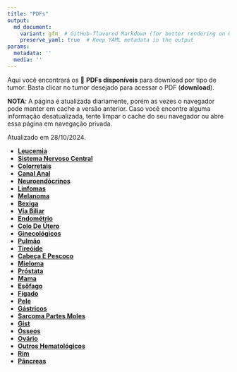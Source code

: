 ```yaml
---
title: "PDFs"
output: 
  md_document:
    variant: gfm  # GitHub-flavored Markdown (for better rendering on GitHub)
    preserve_yaml: true  # Keep YAML metadata in the output
params:
  metadata: ''
  media: ''
---
```


Aqui você encontrará os 📝 **PDFs disponíveis** para download por tipo
de tumor. Basta clicar no tumor desejado para acessar o PDF
(**download**).

**NOTA**: A página é atualizada diariamente, porém as vezes o navegador
pode manter em cache a versão anterior. Caso você encontre alguma
informação desatualizada, tente limpar o cache do seu navegador ou abre
essa página em navegação privada.

Atualizado em 28/10/2024.

- [**Leucemia**](https://coeoralmeds-e768.restdb.io/media/671f3a08f63b8048000403cc?download=true)
- [**Sistema Nervoso
  Central**](https://coeoralmeds-e768.restdb.io/media/671f3a0af63b8048000403cf?download=true)
- [**Colorretais**](https://coeoralmeds-e768.restdb.io/media/671f3a0cf63b8048000403d5?download=true)
- [**Canal
  Anal**](https://coeoralmeds-e768.restdb.io/media/671f3a0df63b8048000403d7?download=true)
- [**Neuroendócrinos**](https://coeoralmeds-e768.restdb.io/media/671f3a0ff63b8048000403d9?download=true)
- [**Linfomas**](https://coeoralmeds-e768.restdb.io/media/671f3a10f63b8048000403da?download=true)
- [**Melanoma**](https://coeoralmeds-e768.restdb.io/media/671f3a11f63b8048000403dc?download=true)
- [**Bexiga**](https://coeoralmeds-e768.restdb.io/media/671f3a12f63b8048000403de?download=true)
- [**Via
  Biliar**](https://coeoralmeds-e768.restdb.io/media/671f3a14f63b8048000403e1?download=true)
- [**Endométrio**](https://coeoralmeds-e768.restdb.io/media/671f3a15f63b8048000403e3?download=true)
- [**Colo De
  Útero**](https://coeoralmeds-e768.restdb.io/media/671f3a16f63b8048000403e5?download=true)
- [**Ginecológicos**](https://coeoralmeds-e768.restdb.io/media/671f3a18f63b8048000403e7?download=true)
- [**Pulmão**](https://coeoralmeds-e768.restdb.io/media/671f3a19f63b8048000403e9?download=true)
- [**Tireóide**](https://coeoralmeds-e768.restdb.io/media/671f3a1cf63b8048000403ed?download=true)
- [**Cabeça E
  Pescoço**](https://coeoralmeds-e768.restdb.io/media/671f3a1df63b8048000403ef?download=true)
- [**Mieloma**](https://coeoralmeds-e768.restdb.io/media/671f3a1ef63b8048000403f1?download=true)
- [**Próstata**](https://coeoralmeds-e768.restdb.io/media/671f3a20f63b8048000403f3?download=true)
- [**Mama**](https://coeoralmeds-e768.restdb.io/media/671f3a23f63b8048000403f7?download=true)
- [**Esôfago**](https://coeoralmeds-e768.restdb.io/media/671f3a24f63b8048000403f9?download=true)
- [**Fígado**](https://coeoralmeds-e768.restdb.io/media/671f3a25f63b8048000403fb?download=true)
- [**Pele**](https://coeoralmeds-e768.restdb.io/media/671f3a27f63b8048000403fd?download=true)
- [**Gástricos**](https://coeoralmeds-e768.restdb.io/media/671f3a28f63b8048000403fe?download=true)
- [**Sarcoma Partes
  Moles**](https://coeoralmeds-e768.restdb.io/media/671f3a29f63b804800040401?download=true)
- [**Gist**](https://coeoralmeds-e768.restdb.io/media/671f3a2bf63b804800040403?download=true)
- [**Ósseos**](https://coeoralmeds-e768.restdb.io/media/671f3a2cf63b804800040405?download=true)
- [**Ovário**](https://coeoralmeds-e768.restdb.io/media/671f3a2df63b804800040407?download=true)
- [**Outros
  Hematológicos**](https://coeoralmeds-e768.restdb.io/media/671f3a2ef63b804800040408?download=true)
- [**Rim**](https://coeoralmeds-e768.restdb.io/media/671f3a30f63b80480004040a?download=true)
- [**Pâncreas**](https://coeoralmeds-e768.restdb.io/media/671f3a31f63b80480004040d?download=true)
